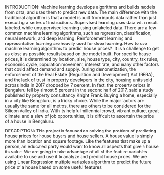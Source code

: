 INTRODUCTION:
Machine learning develops algorithms and builds models from data, and uses them to predict new data. The main difference with the traditional algorithm is that a model is built from inputs data rather than just executing a series of instructions. Supervised learning uses data with result labeled, while unsupervised learning using unlabeled data. There are a few common machine learning algorithms, such as regression, classification, neural network, and deep learning. Reinforcement learning and representation learning are heavily used for deep learning. How to use machine learning algorithms to predict house prices?  It is a challenge to get as close as possible results based on the model built. For specific house prices, it is determined by location, size, house type, city, country, tax rules, economic cycle, population movement, interest rate, and many other factors that could affect demand and supply. During demonetization, the enforcement of the Real Estate (Regulation and Development) Act (RERA), and the lack of trust in property developers in the city, housing units sold across India in 2017 dropped by 7 percent. In fact, the property prices in Bengaluru fell by almost 5 percent in the second half of 2017, said a study published by property consultancy Knight Frank. Buying a home, especially in a city like Bengaluru, is a tricky choice. While the major factors are usually the same for all metros, there are others to be considered for the Silicon Valley of India. With its helpful millennial crowd, vibrant culture, great climate, and a slew of job opportunities, it is difficult to ascertain the price of a house in Bengaluru.

DESCRIPTION:
This project is focused on solving the problem of predicting house prices for house buyers and house sellers.
A house value is simply more than location and square footage. Like the features that make up a person, an educated party would want to know all aspects that give a house its value.
We are going to take advantage of all of the feature variables available to use and use it to analyze and predict house prices.
We are using Linear Regression multiple variables algorithm to predict the future price of a house based on some useful features.
